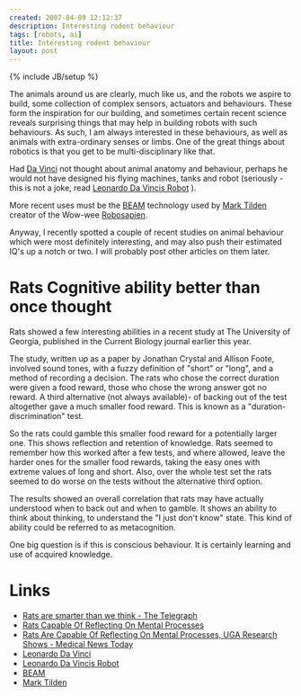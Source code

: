 ```yaml
---
created: 2007-04-09 12:12:37
description: Interesting rodent behaviour
tags: [robots, ai]
title: Interesting rodent behaviour
layout: post
---
```

{% include JB/setup %}

The animals around us are clearly, much like us, and the robots we aspire to build, some collection of complex sensors, actuators and behaviours. These form the inspiration for our building, and sometimes certain recent science reveals surprising things that may help in building robots with such behaviours. As such, I am always interested in these behaviours, as well as animals with extra-ordinary senses or limbs. One of the great things about robotics is that you get to be multi-disciplinary like that.

Had [Da Vinci](/wiki/leonardo_da_vinci "Leonardo Da Vinci") not thought about animal anatomy and behaviour, perhaps he would not have designed his flying machines, tanks and robot (seriously - this is not a joke, read [Leonardo Da Vincis Robot](/wiki/leonardo_da_vincis_robot "The Humanoid Robot Designed By Leonardo Da Vinci") ).

More recent uses must be the [BEAM](/wiki/beam_robots "Biology, Electronics, Aesthetics and Mechanics") technology used by [Mark Tilden](/wiki/mark_tilden "Mark Tilden") creator of the Wow-wee [Robosapien](/wiki/robosapien "RoboSapien").

Anyway, I recently spotted a couple of recent studies on animal behaviour which were most definitely interesting, and may also push their estimated IQ's up a notch or two. I will probably post other articles on them later.

# Rats Cognitive ability better than once thought

Rats showed a few interesting abilities in a recent study at The University of Georgia, published in the Current Biology journal earlier this year.

The study, written up as a paper by Jonathan Crystal and Allison Foote, involved sound tones, with a fuzzy definition of "short" or "long", and a method of recording a decision. The rats who chose the correct duration were given a food reward, those who chose the wrong answer got no reward. A third alternative (not always available)- of backing out of the test altogether gave a much smaller food reward. This is known as a "duration-discrimination" test.

So the rats could gamble this smaller food reward for a potentially larger one. This shows reflection and retention of knowledge. Rats seemed to remember how this worked after a few tests, and where allowed, leave the harder ones for the smaller food rewards, taking the easy ones with extreme values of long and short. Also, over the whole test set the rats seemed to do worse on the tests without the alternative third option.

The results showed an overall correlation that rats may have actually understood when to back out and when to gamble. It shows an ability to think about thinking, to understand the "I just don't know" state. This kind of ability could be referred to as metacognition.

One big question is if this is conscious behaviour. It is certainly learning and use of acquired knowledge.

# Links

* [Rats are smarter than we think - The Telegraph](http://www.telegraph.co.uk/connected/main.jhtml?xml=/connected/2007/03/12/ecrats12.xml)
* [Rats Capable Of Reflecting On Mental Processes](https://www.sciencedaily.com/releases/2007/03/070308121856.htm)
* [Rats Are Capable Of Reflecting On Mental Processes, UGA Research Shows - Medical News Today](http://www.medicalnewstoday.com/medicalnews.php?newsid=64856)
* [Leonardo Da Vinci](/wiki/leonardo_da_vinci "Leonardo Da Vinci")
* [Leonardo Da Vincis Robot](/wiki/leonardo_da_vincis_robot "The Humanoid Robot Designed By Leonardo Da Vinci")
* [BEAM](/wiki/beam_robots "Biology, Electronics, Aesthetics and Mechanics")
* [Mark Tilden](/wiki/mark_tilden "Mark Tilden")
